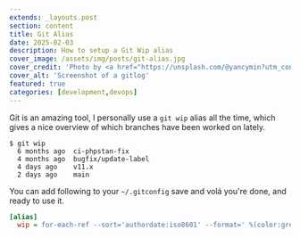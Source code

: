 ```yaml
---
extends: _layouts.post
section: content
title: Git Alias
date: 2025-02-03
description: How to setup a Git Wip alias
cover_image: /assets/img/posts/git-alias.jpg
cover_credit: 'Photo by <a href="https://unsplash.com/@yancymin?utm_content=creditCopyText&utm_medium=referral&utm_source=unsplash">Yancy Min</a> on <a href="https://unsplash.com/photos/a-close-up-of-a-text-description-on-a-computer-screen-842ofHC6MaI?utm_content=creditCopyText&utm_medium=referral&utm_source=unsplash">Unsplash</a>'
cover_alt: 'Screenshot of a gitlog'
featured: true
categories: [development,devops]
---
```


Git is an amazing tool, I personally use a `git wip` alias all the time, which gives a nice overview of which branches have been worked on lately.

```shell 
$ git wip
  6 months ago	ci-phpstan-fix
  4 months ago	bugfix/update-label
  4 days ago	v11.x
  2 days ago	main

```

You can add following to your `~/.gitconfig` save and volá you're done, and ready to use it.

```ini
[alias]
  wip = for-each-ref --sort='authordate:iso8601' --format=' %(color:green)%(authordate:relative)%09%(color:white)%(refname:short)' refs/heads
```


